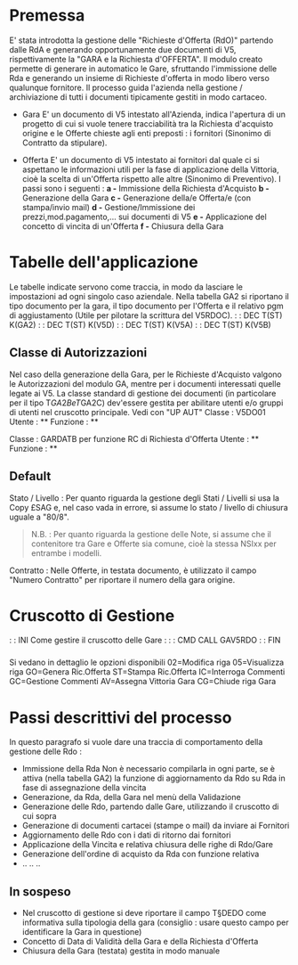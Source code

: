# Premessa
E' stata introdotta la gestione delle "Richieste d'Offerta (RdO)" partendo dalle RdA e generando opportunamente due documenti di V5, rispettivamente la "GARA e la Richiesta d'OFFERTA".
Il modulo creato permette di generare in automatico le Gare, sfruttando l'immissione delle Rda e generando un insieme di Richieste d'offerta in modo libero verso qualunque fornitore.
Il processo guida l'azienda nella gestione / archiviazione di tutti i documenti tipicamente gestiti in modo cartaceo.

 * Gara
E' un documento di V5 intestato all'Azienda, indica l'apertura di un progetto di cui si vuole tenere tracciabilità tra la Richiesta d'acquisto origine e le Offerte chieste agli enti preposti :  i fornitori (Sinonimo di Contratto da stipulare).

 * Offerta
E' un documento di V5 intestato ai fornitori dal quale ci si aspettano le informazioni utili per la fase di applicazione della Vittoria, cioè la scelta di un'Offerta rispetto alle altre (Sinonimo di Preventivo).
I passi sono i seguenti : 
  **a -** Immissione della Richiesta d'Acquisto
  **b -** Generazione della Gara
  **c -** Generazione della/e Offerta/e (con stampa/invio mail)
  **d -** Gestione/Immissione dei prezzi,mod.pagamento,... sui documenti di V5
  **e -** Applicazione del concetto di vincita di un'Offerta
  **f -** Chiusura della Gara

# Tabelle dell'applicazione
Le tabelle indicate servono come traccia, in modo da lasciare le impostazioni ad ogni singolo caso aziendale.
Nella tabella GA2 si riportano il tipo documento per la gara, il tipo documento per l'Offerta e il relativo pgm di aggiustamento (Utile per pilotare la scrittura del V5RDOC).
 :  : DEC T(ST) K(GA2)
 :  : DEC T(ST) K(V5D)
 :  : DEC T(ST) K(V5A)
 :  : DEC T(ST) K(V5B)

## Classe di Autorizzazioni
Nel caso della generazione della Gara, per le Richieste d'Acquisto valgono le Autorizzazioni del modulo GA, mentre per i documenti interessati quelle legate ai V5.
La classe standard di gestione dei documenti (in particolare per il tipo T$GA2B e T$GA2C) dev'essere gestita per abilitare utenti e/o gruppi di utenti nel cruscotto principale.
Vedi con  "UP AUT"
Classe :  V5DO01
Utente :  **
Funzione :  **

Classe :  GARDATB per funzione RC di Richiesta d'Offerta
Utente :  **
Funzione :  **

## Default
Stato / Livello : 
Per quanto riguarda la gestione degli Stati / Livelli si usa la Copy £SAG e, nel caso vada in errore, si assume lo stato / livello di chiusura uguale a "80/8".

>N.B. : 
Per quanto riguarda la gestione delle Note, si assume che il contenitore tra Gare e Offerte sia comune, cioè la stessa NSIxx per entrambe i modelli.

Contratto : 
Nelle Offerte, in testata documento, è utilizzato il campo "Numero Contratto" per riportare il numero della gara origine.

# Cruscotto di Gestione
 :  : INI Come gestire il cruscotto delle Gare   : 
 :  : CMD  CALL GAV5RDO
 :  : FIN
###
Si vedano in dettaglio le opzioni disponibili
       02=Modifica riga
       05=Visualizza riga
       GO=Genera Ric.Offerta
       ST=Stampa Ric.Offerta
       IC=Interroga Commenti
       GC=Gestione  Commenti
       AV=Assegna Vittoria Gara
       CG=Chiude riga Gara

# Passi descrittivi del processo
In questo paragrafo si vuole dare una traccia di comportamento della gestione delle Rdo : 
 - Immissione della Rda
Non è necessario compilarla in ogni parte, se è attiva (nella tabella GA2) la funzione di aggiornamento da Rdo su Rda in fase di assegnazione della vincita
 - Generazione, da Rda, della Gara nel menù della Validazione
 - Generazione delle Rdo, partendo dalle Gare, utilizzando il cruscotto di cui sopra
 - Generazione di documenti cartacei (stampe o mail) da inviare ai Fornitori
 - Aggiornamento delle Rdo con i dati di ritorno dai fornitori
 - Applicazione della Vincita e relativa chiusura delle righe di Rdo/Gare
 - Generazione dell'ordine di acquisto da Rda con funzione relativa
 - .. .. ..

##  In sospeso
 * Nel cruscotto di gestione si deve riportare il campo T§DEDO come informativa sulla tipologia della gara (consiglio :  usare questo campo per identificare la Gara in questione)
 * Concetto di Data di Validità della Gara e della Richiesta d'Offerta
 * Chiusura della Gara (testata) gestita in modo manuale
